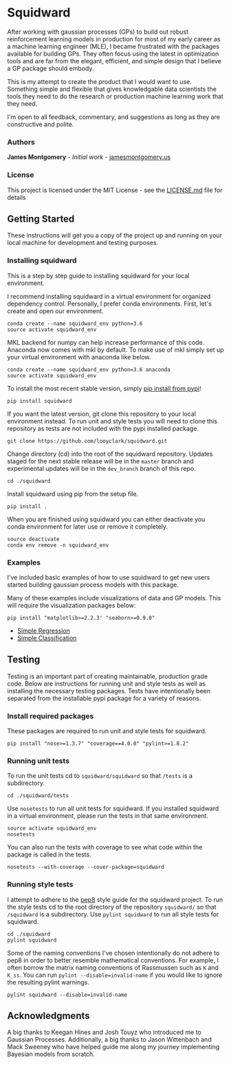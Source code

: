 # Squidward

After working with gaussian processes (GPs) to build out robust reinforcement learning models in production for most of my early career as a machine learning engineer (MLE), I became frustrated with the packages available for building GPs. They often focus using the latest in optimization tools and are far from the elegant, efficient, and simple design that I believe a GP package should embody.

This is my attempt to create the product that I would want to use. Something simple and flexible that gives knowledgable data scientists the tools they need to do the research or production machine learning work that they need.

I'm open to all feedback, commentary, and suggestions as long as they are constructive and polite.

### Authors

**James Montgomery** - *Initial work* - [jamesmontgomery.us](http://jamesmontgomery.us)

### License

This project is licensed under the MIT License - see the [LICENSE.md](LICENSE.md) file for details

## Getting Started

These instructions will get you a copy of the project up and running on your local machine for development and testing purposes.

### Installing squidward

This is a step by step guide to installing squidward for your local environment.

I recommend installing squidward in a virtual environment for organized dependency control. Personally, I prefer conda environments. First, let's create and open our environment.

```
conda create --name squidward_env python=3.6
source activate squidward_env
```

MKL backend for numpy can help increase performance of this code. Anaconda now comes with mkl by default. To make use of mkl simply set up your virtual environment with anaconda like below.

```
conda create --name squidward_env python=3.6 anaconda
source activate squidward_env
```

To install the most recent stable version, simply [pip install from pypi](https://pypi.org/project/squidward/)!

```
pip install squidward
```

If you want the latest version, git clone this repository to your local environment instead. To run unit and style tests you will need to clone this repository as tests are not included with the pypi installed package.

```
git clone https://github.com/looyclark/squidward.git
```

Change directory (cd) into the root of the squidward repository. Updates staged for the next stable release will be in the `master` branch and experimental updates will be in the `dev_branch` branch of this repo.

```
cd ./squidward
```

Install squidward using pip from the setup file.

```
pip install .
```

When you are finished using squidward you can either deactivate you conda environment for later use or remove it completely.

```
source deactivate
conda env remove -n squidward_env
```

### Examples

I've included basic examples of how to use squidward to get new users started building gaussian process models with this package.

Many of these examples include visualizations of data and GP models. This will require the visualization packages below:

```
pip install "matplotlib>=2.2.3' "seaborn>=0.9.0"
```

* [Simple Regression](https://github.com/looyclark/squidward/blob/master/docs/examples/Simple_Regression.ipynb)
* [Simple Classification](https://github.com/looyclark/squidward/blob/master/docs/examples/Simple_Classification.ipynb)

## Testing

Testing is an important part of creating maintainable, production grade code. Below are instructions for running unit and style tests as well as installing the necessary testing packages. Tests have intentionally been separated from the installable pypi package for a variety of reasons.

### Install required packages

These packages are required to run unit and style tests for squidward.

```
pip install "nose>=1.3.7" "coverage==4.0.0" "pylint>=1.8.2"
```

### Running unit tests

To run the unit tests cd to `squidward/squidward` so that `/tests` is a subdirectory.

```
cd ./squidward/tests
```

Use `nosetests` to run all unit tests for squidward. If you installed squidward in a virtual environment, please run the tests in that same environment.

```
source activate squidward_env
nosetests
```

You can also run the tests with coverage to see what code within the package is called in the tests.

```
nosetests --with-coverage --cover-package=squidward
```

### Running style tests

I attempt to adhere to the [pep8](https://www.python.org/dev/peps/pep-0008/) style guide for the squidward project. To run the style tests cd to the root directory of the repository `squidward/` so that `/squidward` is a subdirectory. Use `pylint squidward` to run all style tests for squidward.

```
cd ./squidward
pylint squidward
```

Some of the naming conventions I've chosen intentionally do not adhere to pep8 in order to better resemble mathematical conventions. For example, I often borrow the matrix naming conventions of Rassmussen such as `K` and `K_ss`. You can run `pylint --disable=invalid-name` if you would like to ignore the resulting pylint warnings.

```
pylint squidward --disable=invalid-name
```

## Acknowledgments

A big thanks to Keegan Hines and Josh Touyz who introduced me to Gaussian Processes. Additionally, a big thanks to Jason Wittenbach and
Mack Sweeney who have helped guide me along my journey implementing Bayesian models from scratch. 
